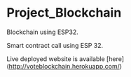 # Project_Blockchain
Blockchain using ESP32.

Smart contract call using ESP 32.

Live deployed website is available [here] (http://voteblockchain.herokuapp.com/)
